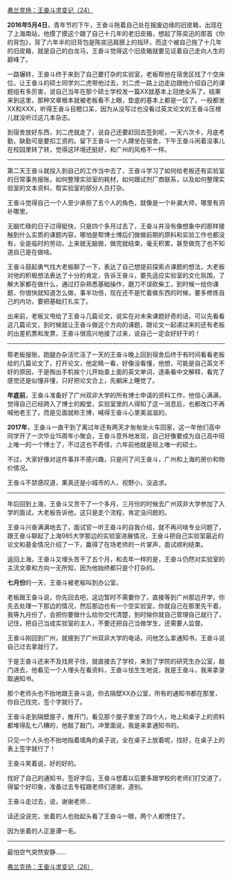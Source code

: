 <p></p><a href="https://zhuanlan.zhihu.com/p/61955284" data-draft-node="block" data-draft-type="link-card" data-image="https://pic1.zhimg.com/v2-a4498510090366260446ea0d54b63958_180x120.jpg" data-image-width="774" data-image-height="303" class="internal">弗兰克扬：王奋斗求变记（24）</a><p><b>2016年5月4日</b>，青年节的下午，王奋斗拖着自己处在报废边缘的旧皮箱，出现在了上海南站，他摸了摸这个跟了自己十几年的老旧皮箱，想起了陈奕迅的那首《你的背包》，背了六年半的旧背包是陈奕迅肩膀上的指环，而这个被自己拖了十几年的旧皮箱，就是自己的白龙马，王奋斗觉得这个旧皮箱就要见证着自己走向人生的巅峰了。</p><p>一路辗转，王奋斗终于来到了自己要打杂的实验室，老板帮他在宿舍区找了个空床位，让王奋斗的硕士同学刘二虎带他过去，刘二虎一路上边走边跟他介绍自己的课题组有多厉害，说自己当年在那个硕士学校发一篇XX就基本上冠绝全系了，结果来到这里，那种文章根本就被老板看不上眼，垫底的基本上都是一区了，一般都发XX和XXX，听得王奋斗目瞪口呆，因为从没写过也没看过英文论文的王奋斗压根儿就没听过这几本杂志。</p><p>到宿舍放好东西，刘二虎就走了，说自己还要赶回去签到呢，一天六次卡，月底考勤，缺勤可是要扣工资的。留下王奋斗一个人蹲坐在宿舍，下午王奋斗闲着没事儿在校园里转了转，觉得这环境还挺好，和广州的风格不一样。</p><hr/><p>第二天王奋斗就投入到自己的工作当中去了，王奋斗学习了如何给老板还有实验室的日常事务报账，如何整理实验室的耗材，如何跟试剂厂商联系，以及如何整理实验室的文本资料，帮实验室的部分人员打杂。</p><p>王奋斗觉得自己一个人至少承担了五个人的角色，就像是一个补漏大师，哪里有洞补哪里。</p><p>无脑忙碌的日子过得挺快，只是四个多月过去了，王奋斗并没有像想象中的那样接触到什么实质的课题内容，哪怕是帮博士博后们做做前期的原料和实验工作也都没有，全是临时的劳动，上来就无脑做，做完就结束，毫无积累，甚至做完了也不知道自己是在做啥。</p><p>王奋斗鼓起勇气找大老板聊了一下，表达了自己想提前探索点课题的想法，大老板对他的积极想法表达了十分的肯定，告诉王奋斗，要先适应实验室的文化氛围，了解大家都在做什么，通过打杂熟悉基础操作，磨刀不误砍柴工，到时候一给你课题，你很快就知道怎么做，事半功倍，现在还不是忙着做东西的时候，要多修炼自己的内功，要把基础打扎实了。</p><p>出来前，老板又甩给了王奋斗几篇论文，说实在对未来课题好奇的话，可以先看看这几篇论文，到时候就让王奋斗做这个方向的课题，跟论文一起递过来的还有老板的出差机票和发票，王奋斗很高兴地接了过来，说自己一定会好好干的！</p><hr/><p>帮老板报账，跑腿办杂活忙活了一天的王奋斗晚上回到宿舍后终于有时间看看老板给的几篇论文了，打开论文，他定睛一看，好像没看懂，他想，可能是自己英文不好的原因，于是掏出手机挨个儿开始查上面的英文单词，逐条看中文解释，看完了感觉还是似懂非懂，只好把论文合上，先躺床上睡觉了。</p><p><b>年底前</b>，王奋斗准备好了广州双非大学的所有博士申请的资料工作，他信心满满，觉得自己已经跨入了博士的殿堂，实验室里的人得知了这一消息后，也都改口不再喊他老王了，而是见面就称王博，喊得王奋斗心里美滋滋的。</p><p><b>2017年</b>，王奋斗一直干到了离过年还有两天才匆匆坐火车回家，这一年他们高中同学开了一次毕业15周年小聚会，王奋斗意外地发现，自己好像要成为自己高中班上唯一的一个博士了，不过这也不奇怪，六年前他就是班上唯一的硕士。</p><p>不过，大家好像对这件事并不感兴趣，只是问了问王奋斗，广州和上海的房价和物价情况。</p><p>王奋斗不禁感叹道，果真还是小城市的人，视野小，没追求。</p><hr/><p>年后回到上海，王奋斗又苦干了一个多月，三月份的时候去广州双非大学参加了入学的面试，大老板告诉他，这只是走个流程，肯定没问题的。</p><p>王奋斗兴奋满满地去了，面试官一听王奋斗的自我介绍，就不再问啥专业问题了，跟王奋斗聊起了上海985大学那边的实验室进展情况，王奋斗把自己实验室最近的论文和基金情况介绍了一下，赢得了在场老师的一片掌声，面试顺利结束。</p><p>返回上海，王奋斗又埋头苦干了五个月，和去年一样的是，王奋斗仍然对实验室的主流文章和方向一无所知，因为他始终都只是个打杂的。</p><p><b>七月份</b>的一天，王奋斗被老板叫到办公室。</p><p>老板跟王奋斗说，你先回去吧，这边暂时不需要你了，直接等到广州那边开学，你先去处理一下那边的情况，然后那边也有一个空实验室，你就自己在那里先干着，我等九月份了，会把你要做什么给你交代清楚，到时候你就自己管理自己就行了，记住，把自己当成实验室的主人，不要还把自己当做学生，还需要人监督。</p><p>王奋斗刚回到广州，就接到了广州双非大学的电话，问他怎么拿通知书，王奋斗说自己过去拿就行了。</p><p>于是王奋斗还来不及找房子住，就直接去了学校，来到了学院的研究生办公室，敲门进去，他看见一个人埋头在看资料，王奋斗怯生生地说，我是王奋斗，我来拿录取通知书。</p><p>那个老师头也不抬地跟王奋斗说，你去隔壁XX办公室，所有的通知书都在那里，你自己找完，签个字就行了。</p><p>王奋斗走到隔壁屋子，推开门，看见那个屋子里坐了四个人，地上和桌子上的资料都堆得乱七八糟的，他敲了敲门，冲里面说，我是来拿通知书的。</p><p>只见一个人头也不抬地指着墙角的桌子说，全在桌子上放着呢，找好，在桌子上的表上签字就行了！</p><p>王奋斗笑着说，好的好的。</p><p>找好了自己的通知书，签好字后，王奋斗想着以后要多跟学校的老师们打交道了，得留个好印象，准备过去专程跟老师们道谢，道别。</p><p>王奋斗走过去，说，谢谢老师...</p><p>话还没说完，坐着的人也抬起头看了王奋斗一眼，两个人都愣住了。</p><p>因为坐着的人正是谭一毛。</p><hr/><p>最怕空气突然安静......</p><a href="https://zhuanlan.zhihu.com/p/62074794" data-draft-node="block" data-draft-type="link-card" data-image="https://pic3.zhimg.com/v2-0c47e396e573dbe42255f082cb3e3346_180x120.jpg" data-image-width="971" data-image-height="391" class="internal">弗兰克扬：王奋斗求变记（26）</a><p></p>